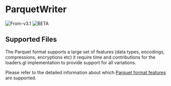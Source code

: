 # ParquetWriter

<p class="badges">
  <img src="https://img.shields.io/badge/From-v3.1-blue.svg?style=flat-square" alt="From-v3.1" />
	<img src="https://img.shields.io/badge/-BETA-teal.svg)](/studio/user-guide/import" alt="BETA" />
</p>


## Supported Files

The Parquet format supports a large set of features (data types, encodings, compressions, encryptions etc) it require time and contributions for the loaders.gl implementation to provide support for all variations.

Please refer to the detailed information about which [Parquet format features](/docs/modules/parquet/format/parquet) are supported.
